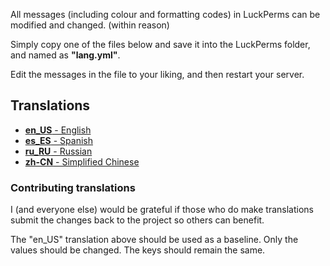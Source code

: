 All messages (including colour and formatting codes) in LuckPerms can be modified and changed. (within reason)

Simply copy one of the files below and save it into the LuckPerms folder, and named as **"lang.yml"**.

Edit the messages in the file to your liking, and then restart your server.


## Translations
* [**en_US** - English](https://github.com/lucko/LuckPerms/blob/master/.locale/en_US.yml)
* [**es_ES** - Spanish](https://github.com/lucko/LuckPerms/blob/master/.locale/es_ES.yml)
* [**ru_RU** - Russian](https://github.com/lucko/LuckPerms/blob/master/.locale/ru_RU.yml)
* [**zh-CN** - Simplified Chinese](https://github.com/lucko/LuckPerms/blob/master/.locale/zh-CN.yml)


### Contributing translations
I (and everyone else) would be grateful if those who do make translations submit the changes back to the project so others can benefit.

The "en_US" translation above should be used as a baseline. Only the values should be changed. The keys should remain the same.